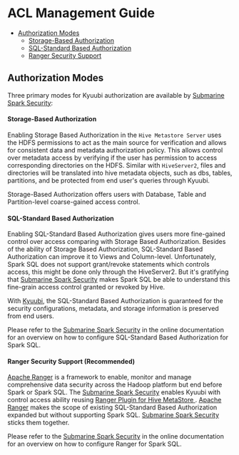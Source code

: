 # ACL Management Guide

- [Authorization Modes](#1)
    - [Storage-Based Authorization](#1.1)
    - [SQL-Standard Based Authorization](#1.2)
    - [Ranger Security Support](#1.3)


<h2 id="1">Authorization Modes</h2>

Three primary modes for Kyuubi authorization are available by [Submarine Spark Security](https://github.com/apache/submarine/tree/master/submarine-security/spark-security):

<h4 id="1.1">Storage-Based Authorization</h4>

Enabling Storage Based Authorization in the `Hive Metastore Server` uses the HDFS permissions to act as the main source for verification and allows for consistent data and metadata authorization policy. This allows control over metadata access by verifying if the user has permission to access corresponding directories on the HDFS. Similar with `HiveServer2`, files and directories will be translated into hive metadata objects, such as dbs, tables, partitions, and be protected from end user's queries through Kyuubi.

Storage-Based Authorization offers users with Database, Table and Partition-level coarse-gained access control.

<h4 id="1.2">SQL-Standard Based Authorization</h4>

Enabling SQL-Standard Based Authorization gives users more fine-gained control over access comparing with Storage Based Authorization. Besides of the ability of Storage Based Authorization,  SQL-Standard Based Authorization can improve it to Views and Column-level. Unfortunately, Spark SQL does not support grant/revoke statements which controls access, this might be done only through the  HiveServer2. But it's gratifying that [Submarine Spark Security](https://github.com/apache/submarine/tree/master/submarine-security/spark-security) makes Spark SQL be able to understand this fine-grain access control granted or revoked by Hive.

With [Kyuubi](https://github.com/apache/incubator-kyuubi), the SQL-Standard Based Authorization is guaranteed for the security configurations, metadata, and storage information is preserved from end users.

Please refer to the [Submarine Spark Security](https://submarine.apache.org/docs/userDocs/submarine-security/spark-security/README) in the online documentation for an overview on how to configure SQL-Standard Based Authorization for Spark SQL.

<h4 id="1.3">Ranger Security Support (Recommended)</h4>

[Apache Ranger](https://ranger.apache.org/)  is a framework to enable, monitor and manage comprehensive data security across the Hadoop platform but end before Spark or Spark SQL. The [Submarine Spark Security](https://github.com/apache/submarine/tree/master/submarine-security/spark-security) enables Kyuubi with control access ability reusing [Ranger Plugin for Hive MetaStore
](https://cwiki.apache.org/confluence/display/RANGER/Ranger+Plugin+for+Hive+MetaStore). [Apache Ranger](https://ranger.apache.org/) makes the scope of existing SQL-Standard Based Authorization expanded but without supporting Spark SQL. [Submarine Spark Security](https://github.com/apache/submarine/tree/master/submarine-security/spark-security) sticks them together.

Please refer to the [Submarine Spark Security](https://submarine.apache.org/docs/userDocs/submarine-security/spark-security/README) in the online documentation for an overview on how to configure Ranger for Spark SQL.
